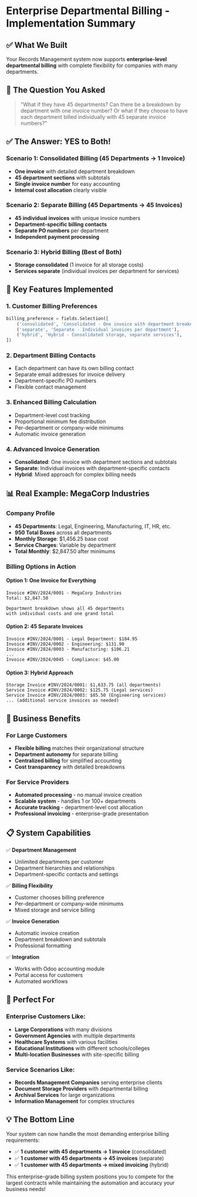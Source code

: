 # Enterprise Departmental Billing - Implementation Summary

## ✅ What We Built

Your Records Management system now supports **enterprise-level departmental billing** with complete flexibility for companies with many departments.

## 🎯 The Question You Asked

> "What if they have 45 departments? Can there be a breakdown by department with one invoice number? Or what if they choose to have each department billed individually with 45 separate invoice numbers?"

## ✅ The Answer: YES to Both!

### Scenario 1: Consolidated Billing (45 Departments → 1 Invoice)
- **One invoice** with detailed department breakdown
- **45 department sections** with subtotals  
- **Single invoice number** for easy accounting
- **Internal cost allocation** clearly visible

### Scenario 2: Separate Billing (45 Departments → 45 Invoices)
- **45 individual invoices** with unique invoice numbers
- **Department-specific billing contacts** 
- **Separate PO numbers** per department
- **Independent payment processing**

### Scenario 3: Hybrid Billing (Best of Both)
- **Storage consolidated** (1 invoice for all storage costs)
- **Services separate** (individual invoices per department for services)

## 🔧 Key Features Implemented

### 1. Customer Billing Preferences
```python
billing_preference = fields.Selection([
    ('consolidated', 'Consolidated - One invoice with department breakdown'),
    ('separate', 'Separate - Individual invoices per department'),
    ('hybrid', 'Hybrid - Consolidated storage, separate services'),
])
```

### 2. Department Billing Contacts
- Each department can have its own billing contact
- Separate email addresses for invoice delivery
- Department-specific PO numbers
- Flexible contact management

### 3. Enhanced Billing Calculation
- Department-level cost tracking
- Proportional minimum fee distribution
- Per-department or company-wide minimums
- Automatic invoice generation

### 4. Advanced Invoice Generation
- **Consolidated**: One invoice with department sections and subtotals
- **Separate**: Individual invoices with department-specific contacts
- **Hybrid**: Mixed approach for complex billing needs

## 📊 Real Example: MegaCorp Industries

### Company Profile
- **45 Departments**: Legal, Engineering, Manufacturing, IT, HR, etc.
- **950 Total Boxes** across all departments
- **Monthly Storage**: $1,456.25 base cost
- **Service Charges**: Variable by department
- **Total Monthly**: $2,847.50 after minimums

### Billing Options in Action

#### Option 1: One Invoice for Everything
```
Invoice #INV/2024/0001 - MegaCorp Industries
Total: $2,847.50

Department breakdown shows all 45 departments
with individual costs and one grand total
```

#### Option 2: 45 Separate Invoices  
```
Invoice #INV/2024/0001 - Legal Department: $184.95
Invoice #INV/2024/0002 - Engineering: $131.90
Invoice #INV/2024/0003 - Manufacturing: $106.21
... 
Invoice #INV/2024/0045 - Compliance: $45.00
```

#### Option 3: Hybrid Approach
```
Storage Invoice #INV/2024/0001: $1,633.75 (all departments)
Service Invoice #INV/2024/0002: $125.75 (Legal services)
Service Invoice #INV/2024/0003: $85.50 (Engineering services)
... (additional service invoices as needed)
```

## 🚀 Business Benefits

### For Large Customers
- **Flexible billing** matches their organizational structure
- **Department autonomy** for separate billing
- **Centralized billing** for simplified accounting
- **Cost transparency** with detailed breakdowns

### For Service Providers
- **Automated processing** - no manual invoice creation
- **Scalable system** - handles 1 or 100+ departments
- **Accurate tracking** - department-level cost allocation
- **Professional invoicing** - enterprise-grade presentation

## 📋 System Capabilities

✅ **Department Management**
- Unlimited departments per customer
- Department hierarchies and relationships
- Department-specific contacts and settings

✅ **Billing Flexibility**  
- Customer chooses billing preference
- Per-department or company-wide minimums
- Mixed storage and service billing

✅ **Invoice Generation**
- Automatic invoice creation
- Department breakdown and subtotals
- Professional formatting

✅ **Integration**
- Works with Odoo accounting module
- Portal access for customers
- Automated workflows

## 🎯 Perfect For

### Enterprise Customers Like:
- **Large Corporations** with many divisions
- **Government Agencies** with multiple departments  
- **Healthcare Systems** with various facilities
- **Educational Institutions** with different schools/colleges
- **Multi-location Businesses** with site-specific billing

### Service Scenarios Like:
- **Records Management Companies** serving enterprise clients
- **Document Storage Providers** with departmental billing
- **Archival Services** for large organizations
- **Information Management** for complex structures

## 💡 The Bottom Line

Your system can now handle the most demanding enterprise billing requirements:

- ✅ **1 customer with 45 departments → 1 invoice** (consolidated)
- ✅ **1 customer with 45 departments → 45 invoices** (separate)  
- ✅ **1 customer with 45 departments → mixed invoicing** (hybrid)

This enterprise-grade billing system positions you to compete for the largest contracts while maintaining the automation and accuracy your business needs!
